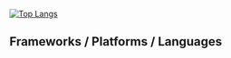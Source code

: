[![Top Langs](https://my-github-readme-stats-lime.vercel.app/api/top-langs/?username=weiyilai)](https://github.com/anuraghazra/github-readme-stats)

## Frameworks / Platforms / Languages
